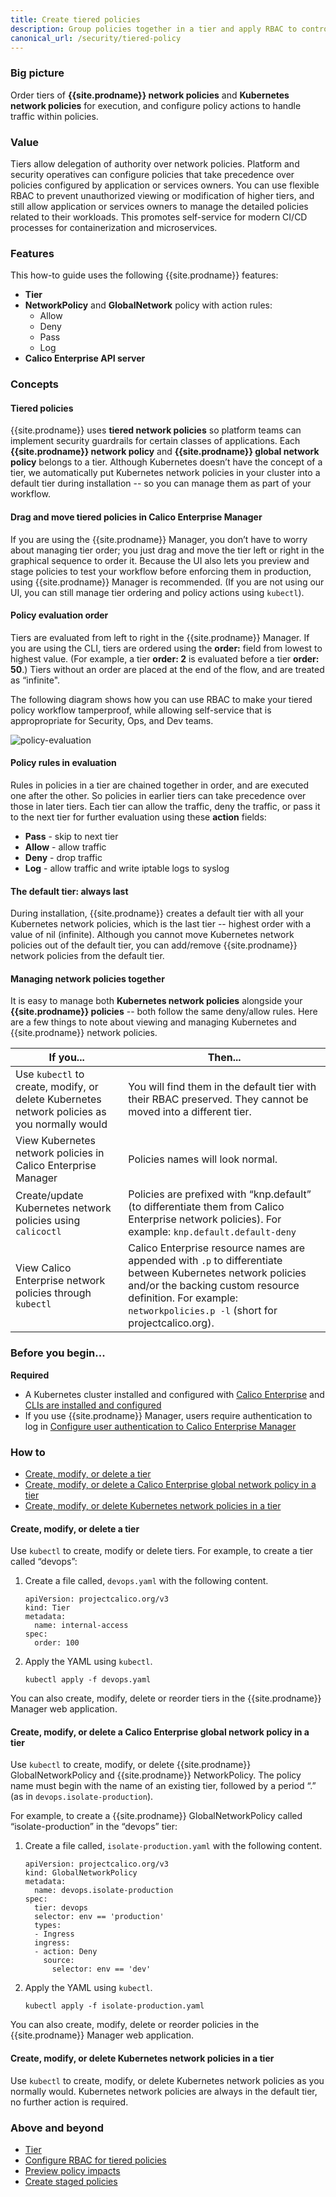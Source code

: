 ```yaml
---
title: Create tiered policies
description: Group policies together in a tier and apply RBAC to control user access.
canonical_url: /security/tiered-policy
---
```


### Big picture

Order tiers of **{{site.prodname}} network policies** and **Kubernetes network policies** for execution, and configure policy actions to handle traffic within policies.

### Value

Tiers allow delegation of authority over network policies. Platform and security operatives can configure policies that take precedence over policies configured by application or services owners. You can use flexible RBAC to prevent unauthorized viewing or modification of higher tiers, and still allow application or services owners to manage the detailed policies related to their workloads. This promotes self-service for modern CI/CD processes for containerization and microservices.

### Features

This how-to guide uses the following {{site.prodname}} features:

- **Tier**
- **NetworkPolicy** and **GlobalNetwork** policy with action rules:
  - Allow
  - Deny
  - Pass
  - Log
- **Calico Enterprise API server**

### Concepts

#### Tiered policies 

{{site.prodname}} uses **tiered network policies** so platform teams can implement security guardrails for certain classes of applications. Each **{{site.prodname}} network policy** and **{{site.prodname}} global network policy** belongs to a tier. Although Kubernetes doesn’t have the concept of a tier, we automatically put Kubernetes network policies in your cluster into a default tier during installation -- so you can manage them as part of your workflow.  

#### Drag and move tiered policies in Calico Enterprise Manager 

If you are using the {{site.prodname}} Manager, you don’t have to worry about managing tier order; you just drag and move the tier left or right in the graphical sequence to order it. Because the UI also lets you preview and stage policies to test your workflow before enforcing them in production, using {{site.prodname}} Manager is recommended. (If you are not using our UI, you can still manage tier ordering and policy actions using `kubectl`). 

#### Policy evaluation order

Tiers are evaluated from left to right in the {{site.prodname}} Manager. If you are using the CLI, tiers are ordered using the **order:** field from lowest to highest value. (For example, a tier **order: 2** is evaluated before a tier **order: 50**.) Tiers without an order are placed at the end of the flow, and are treated as “infinite".

The following diagram shows how you can use RBAC to make your tiered policy workflow tamperproof, while allowing self-service that is appropropriate for Security, Ops, and Dev teams. 

![policy-evaluation]({{site.baseurl}}/images/policy-evaluation.png)

#### Policy rules in evaluation 

Rules in policies in a tier are chained together in order, and are executed one after the other. So policies in earlier tiers can take precedence over those in later tiers. Each tier can allow the traffic, deny the traffic, or pass it to the next tier for further evaluation using these **action** fields:

- **Pass** - skip to next tier
- **Allow** - allow traffic
- **Deny** - drop traffic
- **Log** - allow traffic and write iptable logs to syslog 

#### The default tier: always last

During installation, {{site.prodname}} creates a default tier with all your Kubernetes network policies, which is the last tier -- highest order with a value of nil (infinite). Although you cannot move Kubernetes network policies out of the default tier, you can add/remove {{site.prodname}} network policies from the default tier.

#### Managing network policies together

It is easy to manage both **Kubernetes network policies** alongside your **{{site.prodname}} policies** -- both follow the same deny/allow rules. Here are a few things to note about viewing and managing Kubernetes and {{site.prodname}} network policies. 

| **If you...**                                                | **Then...**                                                  |
| ------------------------------------------------------------ | ------------------------------------------------------------ |
| Use `kubectl` to create, modify, or delete Kubernetes network policies as you normally would | You will find them in the default tier with their RBAC preserved. They cannot be moved into a different tier. |
| View Kubernetes network policies in Calico Enterprise Manager | Policies names will look normal.                             |
| Create/update Kubernetes network policies using `calicoctl`  | Policies are prefixed with “knp.default” (to differentiate them from Calico Enterprise network policies). For example: `knp.default.default-deny` |
| View Calico Enterprise network policies through `kubectl`    | Calico Enterprise resource names are appended with `.p` to differentiate between Kubernetes network policies and/or the backing custom resource definition. For example: `networkpolicies.p -l` (short for projectcalico.org). |

### Before you begin...

**Required**

- A Kubernetes cluster installed and configured with [Calico Enterprise]({{site.baseurl}}/getting-started/) and [CLIs are installed and configured]({{site.baseurl}}/getting-started/clis/calicoctl/)
- If you use {{site.prodname}} Manager, users require authentication to log in [Configure user authentication to Calico Enterprise Manager]({{site.baseurl}}/getting-started/cnx/create-user-login)

### How to

- [Create, modify, or delete a tier](#create-modify-or-delete-a-tier)
- [Create, modify, or delete a Calico Enterprise global network policy in a tier](#create-modify-or-delete-a-calico-enterprise-global-network-policy-in-a-tier)
- [Create, modify, or delete Kubernetes network policies in a tier](#create-modify-or-delete-kubernetes-network-policies-in-a-tier)

#### Create, modify, or delete a tier

Use `kubectl` to create, modify or delete tiers. For example, to create a tier called “devops”:

1. Create a file called, `devops.yaml` with the following content.

   ```
   apiVersion: projectcalico.org/v3
   kind: Tier
   metadata:
     name: internal-access
   spec:
     order: 100
   ```
1. Apply the YAML using `kubectl`.

   ```
   kubectl apply -f devops.yaml
   ```

You can also create, modify, delete or reorder tiers in the {{site.prodname}} Manager web application.

#### Create, modify, or delete a Calico Enterprise global network policy in a tier

Use `kubectl` to create, modify, or delete {{site.prodname}} GlobalNetworkPolicy and {{site.prodname}} NetworkPolicy. The policy name must begin with the name of an existing tier, followed by a period “.” (as in `devops.isolate-production`).

For example, to create a {{site.prodname}} GlobalNetworkPolicy called “isolate-production” in the “devops” tier:

1. Create a file called, `isolate-production.yaml` with the following content.

   ```
   apiVersion: projectcalico.org/v3
   kind: GlobalNetworkPolicy
   metadata:
     name: devops.isolate-production
   spec:
     tier: devops
     selector: env == 'production'
     types:
     - Ingress
     ingress:
     - action: Deny
       source:
         selector: env == 'dev'
   ```      
1. Apply the YAML using `kubectl`.

   ```
   kubectl apply -f isolate-production.yaml
   ```

You can also create, modify, delete or reorder policies in the {{site.prodname}} Manager web application.

#### Create, modify, or delete Kubernetes network policies in a tier

Use `kubectl` to create, modify, or delete Kubernetes network policies as you normally would. Kubernetes network policies are always in the default tier, no further action is required.

### Above and beyond

- [Tier]({{site.baseurl}}/reference/resources/tier)
- [Configure RBAC for tiered policies]({{site.baseurl}}/security/rbac-tiered-policies)
- [Preview policy impacts]({{site.baseurl}}/security/policy-impact-preview)
- [Create staged policies]({{site.baseurl}}/security/staged-network-policies)
